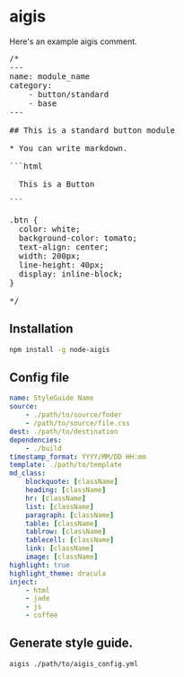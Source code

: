 # aigis

Here's an example aigis comment.

<pre>
/*
---
name: module_name
category:
    - button/standard
    - base
---

## This is a standard button module

* You can write markdown.

```html
<a class="btn">
  This is a Button
</a>
```

.btn {
  color: white;
  background-color: tomato;
  text-align: center;
  width: 200px;
  line-height: 40px;
  display: inline-block;
}

*/
</pre>

## Installation

```sh
npm install -g node-aigis
```

## Config file

```yaml
name: StyleGuide Name
source:
    - ./path/to/source/foder
    - /path/to/source/file.css
dest: ./path/to/destination
dependencies:
    - ./build
timestamp_format: YYYY/MM/DD HH:mm
template: ./path/to/template
md_class:
    blockquote: [className]
    heading: [className]
    hr: [className]
    list: [className]
    paragraph: [className]
    table: [className]
    tablrow: [className]
    tablecell: [className]
    link: [className]
    image: [className]
highlight: true
highlight_theme: dracula
inject:
    - html
    - jade
    - js
    - coffee
```

## Generate style guide.

```sh
aigis ./path/to/aigis_config.yml
```
